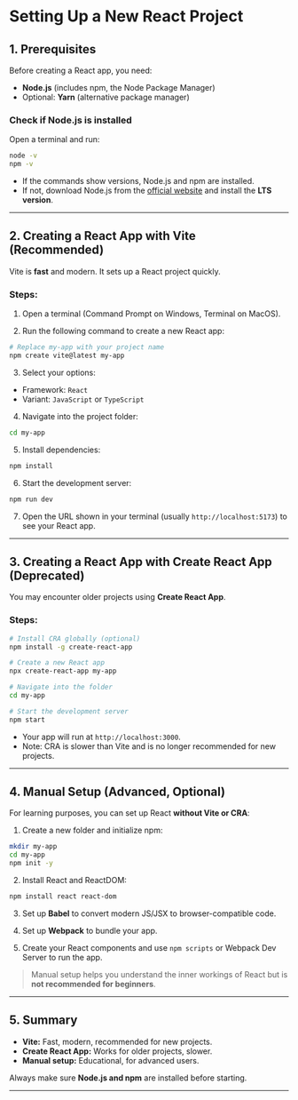 # Setting Up a New React Project

## 1. Prerequisites

Before creating a React app, you need:

* **Node.js** (includes npm, the Node Package Manager)
* Optional: **Yarn** (alternative package manager)

### Check if Node.js is installed

Open a terminal and run:

```bash
node -v
npm -v
```

* If the commands show versions, Node.js and npm are installed.
* If not, download Node.js from the [official website](https://nodejs.org/) and install the **LTS version**.

---

## 2. Creating a React App with Vite (Recommended)

Vite is **fast** and modern. It sets up a React project quickly.

### Steps:

1. Open a terminal (Command Prompt on Windows, Terminal on MacOS).

2. Run the following command to create a new React app:

```bash
# Replace my-app with your project name
npm create vite@latest my-app
```

3. Select your options:

* Framework: `React`
* Variant: `JavaScript` or `TypeScript`

4. Navigate into the project folder:

```bash
cd my-app
```

5. Install dependencies:

```bash
npm install
```

6. Start the development server:

```bash
npm run dev
```

7. Open the URL shown in your terminal (usually `http://localhost:5173`) to see your React app.

---

## 3. Creating a React App with Create React App (Deprecated)

You may encounter older projects using **Create React App**.

### Steps:

```bash
# Install CRA globally (optional)
npm install -g create-react-app

# Create a new React app
npx create-react-app my-app

# Navigate into the folder
cd my-app

# Start the development server
npm start
```

* Your app will run at `http://localhost:3000`.
* Note: CRA is slower than Vite and is no longer recommended for new projects.

---

## 4. Manual Setup (Advanced, Optional)

For learning purposes, you can set up React **without Vite or CRA**:

1. Create a new folder and initialize npm:

```bash
mkdir my-app
cd my-app
npm init -y
```

2. Install React and ReactDOM:

```bash
npm install react react-dom
```

3. Set up **Babel** to convert modern JS/JSX to browser-compatible code.

4. Set up **Webpack** to bundle your app.

5. Create your React components and use `npm scripts` or Webpack Dev Server to run the app.

> Manual setup helps you understand the inner workings of React but is **not recommended for beginners**.

---

## 5. Summary

* **Vite:** Fast, modern, recommended for new projects.
* **Create React App:** Works for older projects, slower.
* **Manual setup:** Educational, for advanced users.

Always make sure **Node.js and npm** are installed before starting.

---


